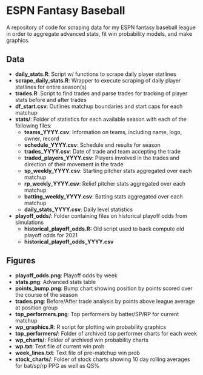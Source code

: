 # ESPN Fantasy Baseball
A repository of code for scraping data for my ESPN fantasy baseball league in order to aggregate advanced stats, fit win probability models, and make graphics.


## Data

* __daily_stats.R__: Script w/ functions to scrape daily player statlines
* __scrape_daily_stats.R__: Wrapper to execute scraping of daily player statlines for entire season(s)
* __trades.R__: Script to find trades and parse trades for tracking of player stats before and after trades
* __df_start.csv__: Outlines matchup boundaries and start caps for each matchup
* __stats/__: Folder of statistics for each available season with each of the following files:
    * __teams_YYYY.csv__: Information on teams, including name, logo, owner, record
    * __schedule_YYYY.csv__: Schedule and results for season
    * __trades_YYYY.csv__: Date of trade and team accepting the trade
    * __traded_players_YYYY.csv__: Players involved in the trades and direction of their movement in the trade
    * __sp_weekly_YYYY.csv__: Starting pitcher stats aggregated over each matchup
    * __rp_weekly_YYYY.csv__: Relief pitcher stats aggregated over each matchup
    * __batting_weekly_YYYY.csv__: Batting stats aggregated over each matchup
    * __daily_stats_YYYY.csv__: Daily level statistics
* __playoff_odds/__: Folder containing files on historical playoff odds from simulations
    * __historical_playoff_odds.R:__ Old script used to back compute old playoff odds for 2021
    * __historical_playoff_odds_YYYY.csv__


## Figures

* __playoff_odds.png__: Playoff odds by week 
* __stats.png__: Advanced stats table
* __points_bump.png__: Bump chart showing position by points scored over the course of the season 
* __trades.png__: Before/After trade analysis by points above league average at position group
* __top_performers.png__: Top performers by batter/SP/RP for current matchup 
* __wp_graphics.R__: R script for plotting win probability graphics
* __top_performers/__: Folder of archived top performer charts for each week
* __wp_charts/__: Folder of archived win probability charts
* __wp.txt__: Text file of current win prob
* __week_lines.txt__: Text file of pre-matchup win prob
* __stock_charts/__: Folder of stock charts showing 10 day rolling averages for bat/sp/rp PPG as well as QS% 
